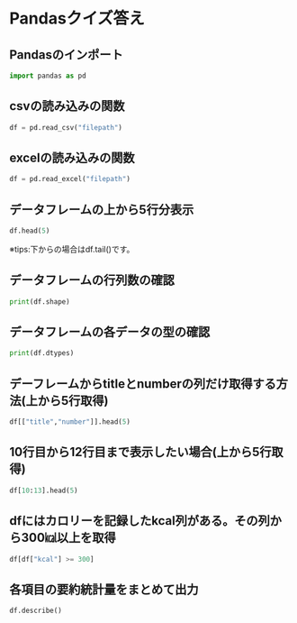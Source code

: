# Pandasクイズ答え
## Pandasのインポート
```python
import pandas as pd
```
## csvの読み込みの関数
```python
df = pd.read_csv("filepath")
```
## excelの読み込みの関数
```python
df = pd.read_excel("filepath")
```
## データフレームの上から5行分表示
```python
df.head(5)
```
※tips:下からの場合はdf.tail()です。

## データフレームの行列数の確認
```python
print(df.shape)
```
## データフレームの各データの型の確認
```python
print(df.dtypes)
```
## デーフレームからtitleとnumberの列だけ取得する方法(上から5行取得)
```python
df[["title","number"]].head(5)
```
## 10行目から12行目まで表示したい場合(上から5行取得)
```python
df[10:13].head(5)
```
## dfにはカロリーを記録したkcal列がある。その列から300㎉以上を取得
```python
df[df["kcal"] >= 300]
```
## 各項目の要約統計量をまとめて出力
```python
df.describe()
```
